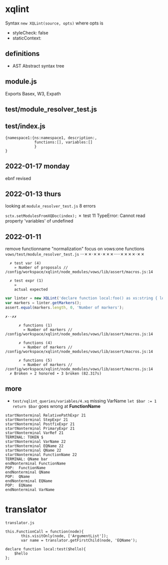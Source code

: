 # xqlint
Syntax `new XQLint(source, opts)` where
opts is
* styleCheck: false
* staticContext:

## definitions
* AST Abstract syntax tree


## module.js
Exports Basex, W3, Expath

## test/module_resolver_test.js
## test/index.js
```xquery
{namespace1:{ns:namespace1, description:, 
             functions:[], variables:[]
             }
}
```
## 2022-01-17 monday
ebnf revised
## 2022-01-13 thurs
looking at `module_resolver_test.js` 8 errors

 `sctx.setModulesFromXQDoc(index);`
   ✗ test 11 
      TypeError: Cannot read property 'variables' of undefined 
      
## 2022-01-11
remove functionname "normalization"
focus on vows:one functions
`vows/test/module_resolver_test.js`
···✗✗·✗✗·✗✗✗·····✗✗✗✗·✗✗  
   
   
     
      ✗ test var (4) 
        » Number of proposals // /config/workspace/xqlint/node_modules/vows/lib/assert/macros.js:14 
   
      ✗ test expr (1) 
        »        
        actual expected 
```javascript
var linter = new XQLint('declare function local:foo() as xs:string { local:bar() }; declare function local:bar() as xs:string { "h" };   local:foo()');
var markers = linter.getMarkers();
assert.equal(markers.length, 0, 'Number of markers');
```
```
✗··✗✗  
  
      ✗ functions (1) 
        » Number of markers // /config/workspace/xqlint/node_modules/vows/lib/assert/macros.js:14 
   
      ✗ functions (4) 
        » Number of markers // /config/workspace/xqlint/node_modules/vows/lib/assert/macros.js:14 
   
      ✗ functions (5) 
        » Number of markers // /config/workspace/xqlint/node_modules/vows/lib/assert/macros.js:14 
  ✗ Broken » 2 honored ∙ 3 broken (82.317s) 
``` 
## more
* `test/xqlint_queries/variables/4.xq` missing VarName
`let $bar := 1 return $bar`
goes wrong at **FunctionName**
```
startNonterminal RelativePathExpr 21
startNonterminal StepExpr 21
startNonterminal PostfixExpr 21
startNonterminal PrimaryExpr 21
startNonterminal VarRef 21
TERMINAL: TOKEN $
startNonterminal VarName 22
startNonterminal EQName 22
startNonterminal QName 22
startNonterminal FunctionName 22
TERMINAL: QName bar
endNonterminal FunctionName
POP:  FunctionName
endNonterminal QName
POP:  QName
endNonterminal EQName
POP:  EQName
endNonterminal VarName
```
# translator
 ```
 translator.js

 this.FunctionCall = function(node){
        this.visitOnly(node, ['ArgumentList']);
        var name = translator.getFirstChild(node, 'EQName');

declare function local:test($hello){
     $hello
};
```
